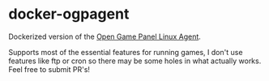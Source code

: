 # docker-ogpagent

Dockerized version of the [Open Game Panel Linux Agent](https://github.com/OpenGamePanel/OGP-Agent-Linux).

Supports most of the essential features for running games, I don't use features like ftp or cron so there may be some holes in what actually works. Feel free to submit PR's!
